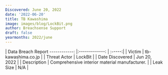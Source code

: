 ```yaml
---
Discovered: June 20, 2022
date: '2022-06-20'
title: TB Kawashima
image: images/blog/LockBit.png
author: Breachsense Support
draft: false
yearmonths: 2022/june
---
```



| Data Breach Report
------------:     |:-------------:    | :-----:|
| Victim      | tb-kawashima.co.jp      | 
| Threat Actor      | LockBit      | 
| Date Discovered      | Jun 20, 2022      | 
| Description      | Comprehensive interior material manufacturer.      | 
| Leak Size      | N/A      | 

